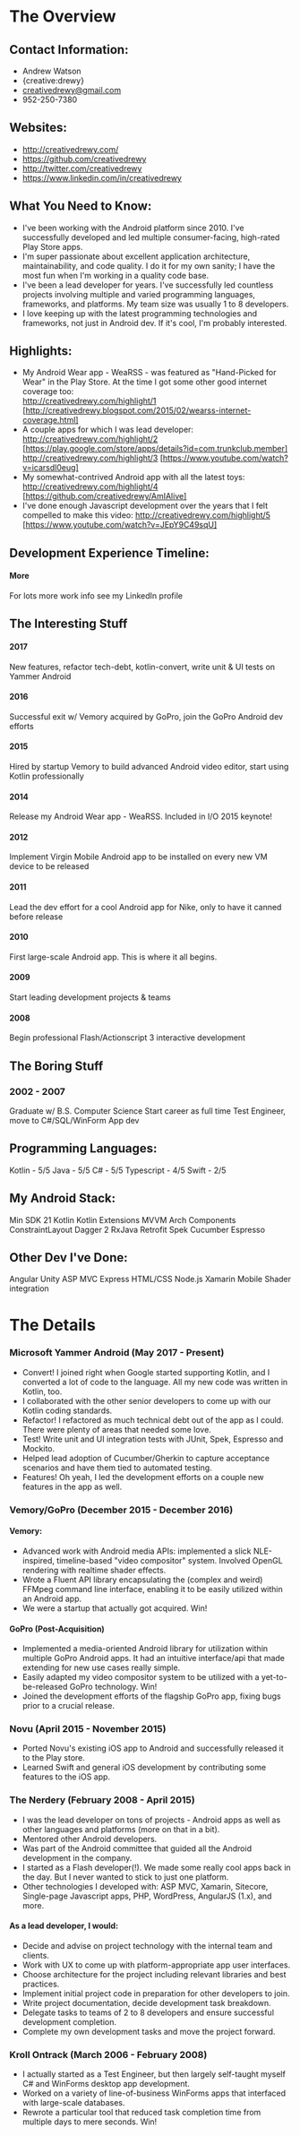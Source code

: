 # The Overview

## Contact Information:

- Andrew Watson
- {creative:drewy}
- creativedrewy@gmail.com
- 952-250-7380

## Websites:

- http://creativedrewy.com/
- https://github.com/creativedrewy
- http://twitter.com/creativedrewy
- https://www.linkedin.com/in/creativedrewy

## What You Need to Know:

- I've been working with the Android platform since 2010. I've successfully developed and led multiple consumer-facing, high-rated Play Store apps.
- I'm super passionate about excellent application architecture, maintainability, and code quality. I do it for my own sanity; I have the 
  most fun when I'm working in a quality code base.
- I've been a lead developer for years. I've successfully led countless projects involving multiple and varied programming languages, frameworks, and platforms. My team size was usually 1 to 8 developers.
- I love keeping up with the latest programming technologies and frameworks, not just in Android dev. If it's cool, I'm probably interested.

## Highlights:

- My Android Wear app - WeaRSS - was featured as "Hand-Picked for Wear" in the Play Store. At the time I got some other good internet coverage too:         
http://creativedrewy.com/highlight/1 [http://creativedrewy.blogspot.com/2015/02/wearss-internet-coverage.html]
- A couple apps for which I was lead developer:
http://creativedrewy.com/highlight/2 [https://play.google.com/store/apps/details?id=com.trunkclub.member]<br/>
http://creativedrewy.com/highlight/3 [https://www.youtube.com/watch?v=icarsdl0eug]
- My somewhat-contrived Android app with all the latest toys:
http://creativedrewy.com/highlight/4 [https://github.com/creativedrewy/AmIAlive]
- I've done enough Javascript development over the years that I felt compelled to make this video:
http://creativedrewy.com/highlight/5 [https://www.youtube.com/watch?v=JEpY9C49sqU]

## Development Experience Timeline:

#### More

For lots more work info see my LinkedIn profile 

## The Interesting Stuff

#### 2017

New features, refactor tech-debt, kotlin-convert, write unit & UI tests on Yammer Android

#### 2016

Successful exit w/ Vemory acquired by GoPro, join the GoPro Android dev efforts 

#### 2015

Hired by startup Vemory to build advanced Android video editor, start using Kotlin professionally

#### 2014

Release my Android Wear app - WeaRSS.
Included in I/O 2015 keynote!

#### 2012

Implement Virgin Mobile Android app to be installed on every new VM device to be released

#### 2011

Lead the dev effort for a cool Android app for Nike, only to have it canned before release

#### 2010

First large-scale Android app. This is where it all begins.

#### 2009

Start leading development projects & teams

#### 2008

Begin professional Flash/Actionscript 3 interactive development

## The Boring Stuff

### 2002 - 2007

Graduate w/ B.S. Computer Science
Start career as full time Test Engineer, move to C#/SQL/WinForm App dev

## Programming Languages:

Kotlin - 5/5
Java - 5/5
C# - 5/5
Typescript - 4/5
Swift - 2/5

## My Android Stack:

Min SDK 21
Kotlin
Kotlin Extensions
MVVM
Arch Components
ConstraintLayout
Dagger 2
RxJava
Retrofit
Spek
Cucumber
Espresso

## Other Dev I've Done:

Angular
Unity
ASP MVC
Express
HTML/CSS
Node.js
Xamarin Mobile
Shader integration

# The Details

### Microsoft Yammer Android (May 2017 - Present)

- Convert! I joined right when Google started supporting Kotlin, and I converted a lot of code to the language. All my new code was written in Kotlin, too.
- I collaborated with the other senior developers to come up with our Kotlin coding standards.
- Refactor! I refactored as much technical debt out of the app as I could. There were plenty of areas that needed some love.
 - Test! Write unit and UI integration tests with JUnit, Spek, Espresso and Mockito.
 - Helped lead adoption of Cucumber/Gherkin to capture acceptance scenarios and have them tied to automated testing. 
 - Features! Oh yeah, I led the development efforts on a couple new features in the app as well.

### Vemory/GoPro (December 2015 - December 2016)

#### Vemory:

- Advanced work with Android media APIs: implemented a slick NLE-inspired, timeline-based "video compositor" system. Involved OpenGL rendering with realtime shader effects.
- Wrote a Fluent API library encapsulating the (complex and weird) FFMpeg command line interface, enabling it to be easily utilized within an Android app.
- We were a startup that actually got acquired. Win!

#### GoPro (Post-Acquisition)

- Implemented a media-oriented Android library for utilization within multiple GoPro Android apps. It had an intuitive interface/api that made extending for new use cases really simple.
- Easily adapted my video compositor system to be utilized with a yet-to-be-released GoPro technology. Win!
- Joined the development efforts of the flagship GoPro app, fixing bugs prior to a crucial release.

### Novu (April 2015 - November 2015)

- Ported Novu's existing iOS app to Android and successfully released it to the Play store.
- Learned Swift and general iOS development by contributing some features to the iOS app.

### The Nerdery (February 2008 - April 2015)

- I was the lead developer on tons of projects - Android apps as well as other languages and platforms (more on that in a bit).
- Mentored other Android developers.
- Was part of the Android committee that guided all the Android development in the company.
- I started as a Flash developer(!). We made some really cool apps back in the day. But I never wanted to stick to just one platform.
- Other technologies I developed with: ASP MVC, Xamarin, Sitecore, Single-page Javascript apps, PHP, WordPress, AngularJS (1.x), and more.

#### As a lead developer, I would:

- Decide and advise on project technology with the internal team and clients.
- Work with UX to come up with platform-appropriate app user interfaces.
- Choose architecture for the project including relevant libraries and best practices.
- Implement initial project code in preparation for other developers to join.
- Write project documentation, decide development task breakdown.
- Delegate tasks to teams of 2 to 8 developers and ensure successful development completion.
- Complete my own development tasks and move the project forward.

### Kroll Ontrack (March 2006 - February 2008)

- I actually started as a Test Engineer, but then largely self-taught myself C# and WinForms desktop app development.
- Worked on a variety of line-of-business WinForms apps that interfaced with large-scale databases.
- Rewrote a particular tool that reduced task completion time from multiple days to mere seconds. Win!
